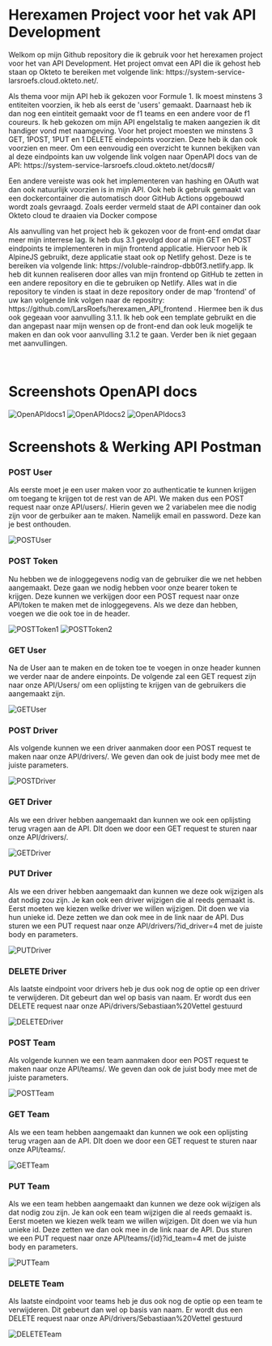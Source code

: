 <h1>Herexamen Project voor het vak API Development</h1>
<p>Welkom op mijn Github repository die ik gebruik voor het herexamen project voor het van API Development. Het project omvat een API die ik gehost heb staan op Okteto te bereiken met volgende link: https://system-service-larsroefs.cloud.okteto.net/.</p>
<p>Als thema voor mijn API heb ik gekozen voor Formule 1. Ik moest minstens 3 entiteiten voorzien, ik heb als eerst de 'users' gemaakt. Daarnaast heb ik dan nog een eintiteit gemaakt voor de f1 teams en een andere voor de f1 coureurs. Ik heb gekozen om mijn API engelstalig te maken aangezien ik dit handiger vond met naamgeving. Voor het project moesten we minstens 3 GET, 1POST, 1PUT en 1 DELETE eindepoints voorzien. Deze heb ik dan ook voorzien en meer. Om een eenvoudig een overzicht te kunnen bekijken van al deze eindpoints kan uw volgende link volgen naar OpenAPI docs van de API: https://system-service-larsroefs.cloud.okteto.net/docs#/</p>
<p>Een andere vereiste was ook het implementeren van hashing en OAuth wat dan ook natuurlijk voorzien is in mijn API. Ook heb ik gebruik gemaakt van een dockercontainer die automatisch door GitHub Actions opgebouwd wordt zoals gevraagd. Zoals eerder vermeld staat de API container dan ook Okteto cloud te draaien via Docker compose</p>
<p>Als aanvulling van het project heb ik gekozen voor de front-end omdat daar meer mijn interrese lag. Ik heb dus 3.1 gevolgd door al mijn GET en POST eindpoints te implementeren in mijn frontend applicatie. Hiervoor heb ik AlpineJS gebruikt, deze applicatie staat ook op Netlify gehost. Deze is te bereiken via volgende link: https://voluble-raindrop-dbb0f3.netlify.app. Ik heb dit kunnen realiseren door alles van mijn frontend op GitHub te zetten in een andere repository en die te gebruiken op Netlify. Alles wat in die repository te vinden is staat in deze repository onder de map 'frontend' of uw kan volgende link volgen naar de repositry: https://github.com/LarsRoefs/herexamen_API_frontend . Hiermee ben ik dus ook gegeaan voor aanvulling 3.1.1. Ik heb ook een template gebruikt en die dan angepast naar mijn wensen op de front-end dan ook leuk mogelijk te maken en dan ook voor aanvulling 3.1.2 te gaan. Verder ben ik niet gegaan met aanvullingen.</p>
<br>
<h1>Screenshots OpenAPI docs</h1>

![OpenAPIdocs1](https://drive.google.com/uc?export=view&id=1njpqlGGowTSTsLIBKxK6iudZFqbwLyPt)
![OpenAPIdocs2](https://drive.google.com/uc?export=view&id=1MPA538JUUWahw2BSUyfnUds9hjs15Juq)
![OpenAPIdocs3](https://drive.google.com/uc?export=view&id=1ISgaDcL97mJPE_9SV3JD7EVMWSH-xube)

<h1>Screenshots & Werking API Postman</h1>
<h3>POST User</h3>
<p>Als eerste moet je een user maken voor zo authenticatie te kunnen krijgen om toegang te krijgen tot de rest van de API. We maken dus een POST request naar onze API/users/. Hierin geven we 2 variabelen mee die nodig zijn voor de gerbuiker aan te maken. Namelijk email en password. Deze kan je best onthouden.</p>

![POSTUser](https://drive.google.com/uc?export=view&id=1bLoafsoAIbz3_Gea4kMClYhJ0e95sa-x)

<h3>POST Token</h3>
<p>Nu hebben we de inloggegevens nodig van de gebruiker die we net hebben aangemaakt. Deze gaan we nodig hebben voor onze bearer token te krijgen. Deze kunnen we verkijgen door een POST request naar onze API/token te maken met de inloggegevens. Als we deze dan hebben, voegen we die ook toe in de header.</p>

![POSTToken1](https://drive.google.com/uc?export=view&id=1UvQkhqlYrqerGyxMpoPyRkeYUAQDvs-v)
![POSTToken2](https://drive.google.com/uc?export=view&id=1FQAUWmmZJzl-0wAHlN_TBSRo3HWu9o8K)

<h3>GET User</h3>
<p>Na de User aan te maken en de token toe te voegen in onze header kunnen we verder naar de andere einpoints. De volgende zal een GET request zijn naar onze API/Users/ om een oplijsting te krijgen van de gebruikers die aangemaakt zijn.</p>

![GETUser](https://drive.google.com/uc?export=view&id=1oe8es3MgcffY0Zh58b0cF2u7z0V54bEK)

<h3>POST Driver</h3>
<p>Als volgende kunnen we een driver aanmaken door een POST request te maken naar onze API/drivers/. We geven dan ook de juist body mee met de juiste parameters.</p>

![POSTDriver](https://drive.google.com/uc?export=view&id=1OrzYOU514G-EyDLiqp_yyRbFJOt_Oej4)

<h3>GET Driver</h3>
<p>Als we een driver hebben aangemaakt dan kunnen we ook een oplijsting terug vragen aan de API. DIt doen we door een GET request te sturen naar onze API/drivers/.</p>

![GETDriver](https://drive.google.com/uc?export=view&id=1oHSkpYfQC5j5NgSvkQCYqLF6JQMzLWqN)

<h3>PUT Driver</h3>
<p>Als we een driver hebben aangemaakt dan kunnen we deze ook wijzigen als dat nodig zou zijn. Je kan ook een driver wijzigen die al reeds gemaakt is. Eerst moeten we kiezen welke driver we willen wijzigen. Dit doen we via hun unieke id. Deze zetten we dan ook mee in de link naar de API. Dus sturen we een PUT request naar onze API/drivers/?id_driver=4 met de juiste body en parameters.</p>

![PUTDriver](https://drive.google.com/uc?export=view&id=1G3hz4uxUIAl64sBqnnDQ-E5fJKmTBeh4)

<h3>DELETE Driver</h3>
<p>Als laatste eindpoint voor drivers heb je dus ook nog de optie op een driver te verwijderen. Dit gebeurt dan wel op basis van naam. Er wordt dus een DELETE request naar onze APi/drivers/Sebastiaan%20Vettel gestuurd</p>

![DELETEDriver](https://drive.google.com/uc?export=view&id=1uXzK_59mt4wusbCWofjmaIiG1epqmHMD)

<h3>POST Team</h3>
<p>Als volgende kunnen we een team aanmaken door een POST request te maken naar onze API/teams/. We geven dan ook de juist body mee met de juiste parameters.</p>

![POSTTeam](https://drive.google.com/uc?export=view&id=1hB3sC1f5k_SHMUcb17ufLexio5QQRKRS)

<h3>GET Team</h3>
<p>Als we een team hebben aangemaakt dan kunnen we ook een oplijsting terug vragen aan de API. DIt doen we door een GET request te sturen naar onze API/teams/.</p>

![GETTeam](https://drive.google.com/uc?export=view&id=1PySk-NgXVh6AC_LUmiXJAun62eqEXxkp)

<h3>PUT Team</h3>
<p>Als we een team hebben aangemaakt dan kunnen we deze ook wijzigen als dat nodig zou zijn. Je kan ook een team wijzigen die al reeds gemaakt is. Eerst moeten we kiezen welk team we willen wijzigen. Dit doen we via hun unieke id. Deze zetten we dan ook mee in de link naar de API. Dus sturen we een PUT request naar onze API/teams/{id}?id_team=4 met de juiste body en parameters.</p>

![PUTTeam](https://drive.google.com/uc?export=view&id=1VncyLzWjH8gdByM2JyE0a8XgChFTYq9m)

<h3>DELETE Team</h3>
<p>Als laatste eindpoint voor teams heb je dus ook nog de optie op een team te verwijderen. Dit gebeurt dan wel op basis van naam. Er wordt dus een DELETE request naar onze APi/drivers/Sebastiaan%20Vettel gestuurd</p>

![DELETETeam](https://drive.google.com/uc?export=view&id=1RyfB4DxIDzBhbxbm6iKGafgJQ68XUnwD)

